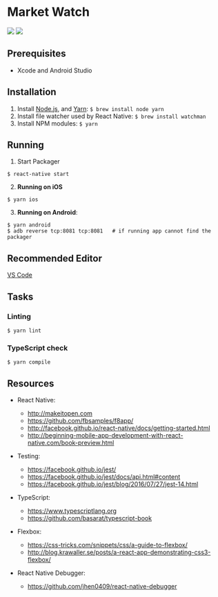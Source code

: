 # Market Watch

<img src="./demo/market-watch-demo-iphonex.gif">
<img src="./demo/market-watch-demo-nexus5x.gif">

## Prerequisites

- Xcode and Android Studio

## Installation

1. Install [Node.js](http://nodejs.org), and [Yarn](https://yarnpkg.com): `$ brew install node yarn`
2. Install file watcher used by React Native: `$ brew install watchman`
3. Install NPM modules: `$ yarn`

## Running

1. Start Packager
```
$ react-native start
```

2. **Running on iOS**

```
$ yarn ios
```

3. **Running on Android**:

```
$ yarn android
$ adb reverse tcp:8081 tcp:8081   # if running app cannot find the packager
```

## Recommended Editor

[VS Code](https://code.visualstudio.com)

## Tasks

### Linting

```
$ yarn lint
```

### TypeScript check

```
$ yarn compile
```

## Resources

* React Native:
  - http://makeitopen.com
  - https://github.com/fbsamples/f8app/
  - http://facebook.github.io/react-native/docs/getting-started.html
  - http://beginning-mobile-app-development-with-react-native.com/book-preview.html

* Testing:
  - https://facebook.github.io/jest/
  - https://facebook.github.io/jest/docs/api.html#content
  - https://facebook.github.io/jest/blog/2016/07/27/jest-14.html

* TypeScript:
  - https://www.typescriptlang.org
  - https://github.com/basarat/typescript-book

* Flexbox:
  - https://css-tricks.com/snippets/css/a-guide-to-flexbox/
  - http://blog.krawaller.se/posts/a-react-app-demonstrating-css3-flexbox/

* React Native Debugger:
  - https://github.com/jhen0409/react-native-debugger
